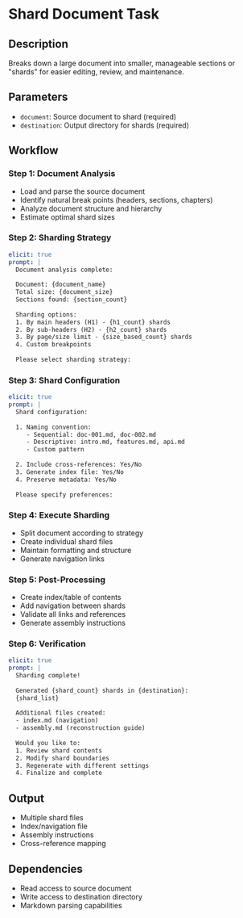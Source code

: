 # Shard Document Task

## Description
Breaks down a large document into smaller, manageable sections or "shards" for easier editing, review, and maintenance.

## Parameters
- `document`: Source document to shard (required)
- `destination`: Output directory for shards (required)

## Workflow

### Step 1: Document Analysis
- Load and parse the source document
- Identify natural break points (headers, sections, chapters)
- Analyze document structure and hierarchy
- Estimate optimal shard sizes

### Step 2: Sharding Strategy
```yaml
elicit: true
prompt: |
  Document analysis complete:
  
  Document: {document_name}
  Total size: {document_size}
  Sections found: {section_count}
  
  Sharding options:
  1. By main headers (H1) - {h1_count} shards
  2. By sub-headers (H2) - {h2_count} shards
  3. By page/size limit - {size_based_count} shards
  4. Custom breakpoints
  
  Please select sharding strategy:
```

### Step 3: Shard Configuration
```yaml
elicit: true
prompt: |
  Shard configuration:
  
  1. Naming convention:
     - Sequential: doc-001.md, doc-002.md
     - Descriptive: intro.md, features.md, api.md
     - Custom pattern
  
  2. Include cross-references: Yes/No
  3. Generate index file: Yes/No
  4. Preserve metadata: Yes/No
  
  Please specify preferences:
```

### Step 4: Execute Sharding
- Split document according to strategy
- Create individual shard files
- Maintain formatting and structure
- Generate navigation links

### Step 5: Post-Processing
- Create index/table of contents
- Add navigation between shards
- Validate all links and references
- Generate assembly instructions

### Step 6: Verification
```yaml
elicit: true
prompt: |
  Sharding complete!
  
  Generated {shard_count} shards in {destination}:
  {shard_list}
  
  Additional files created:
  - index.md (navigation)
  - assembly.md (reconstruction guide)
  
  Would you like to:
  1. Review shard contents
  2. Modify shard boundaries
  3. Regenerate with different settings
  4. Finalize and complete
```

## Output
- Multiple shard files
- Index/navigation file
- Assembly instructions
- Cross-reference mapping

## Dependencies
- Read access to source document
- Write access to destination directory
- Markdown parsing capabilities
